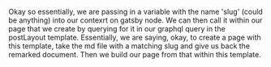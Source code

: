 Okay so essentially, we are passing in a variable with the name 'slug' (could be anything) into our contexrt on gatsby node. We can then call it within our page that we create by querying for it in our graphql query in the postLayout template. Essentially, we are saying, okay, to create a page with this template, take the md file with a matching slug and give us back the remarked document. Then we build our page from that within this template.
